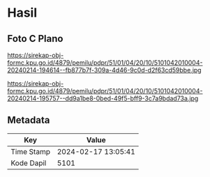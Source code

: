 # Hasil

## Foto C Plano

https://sirekap-obj-formc.kpu.go.id/4879/pemilu/pdpr/51/01/04/20/10/5101042010004-20240214-194614--fb877b7f-309a-4d46-9c0d-d2f63cd59bbe.jpg

https://sirekap-obj-formc.kpu.go.id/4879/pemilu/pdpr/51/01/04/20/10/5101042010004-20240214-195757--dd9a1be8-0bed-49f5-bff9-3c7a9bdad73a.jpg


## Metadata

| Key        | Value               |
| ---------- | ------------------- |
| Time Stamp | 2024-02-17 13:05:41 |
| Kode Dapil | 5101                |




